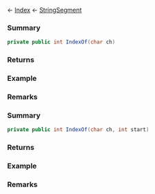 ← [Index](Api-Index) ← [StringSegment](VRage.Game.ModAPI.Ingame.Utilities.StringSegment)

### Summary

```csharp
private public int IndexOf(char ch)
```

### Returns

### Example

### Remarks

### Summary

```csharp
private public int IndexOf(char ch, int start)
```

### Returns

### Example

### Remarks

